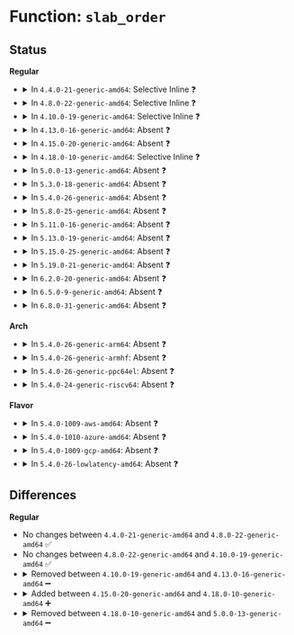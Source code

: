 # Function: <code>slab_order</code>

## Status
<b>Regular</b>
<ul>
<li>
<details>
<summary>In <code>4.4.0-21-generic-amd64</code>: Selective Inline ❓</summary>

```c
int slab_order(int size, int min_objects, int max_order, int fract_leftover, int reserved)
```

```json
{
  "name": "slab_order",
  "collision_type": "Unique Static",
  "inline_type": "Selective",
  "funcs": [
    {
      "addr": 18446744071580846224,
      "name": "slab_order",
      "external": false,
      "loc": "mm/slub.c:3020",
      "file": "mm/slub.c",
      "inline": "declared, inlined",
      "caller_inline": [
        "mm/slub.c:calculate_sizes"
      ],
      "caller_func": [
        "mm/slub.c:calculate_sizes",
        "mm/slub.c:calculate_sizes"
      ]
    }
  ],
  "symbols": [
    {
      "addr": 18446744071580846224,
      "name": "slab_order",
      "section": ".text",
      "bind": "STB_LOCAL",
      "size": 210
    }
  ]
}
```
</details>
</li>
<li>
<details>
<summary>In <code>4.8.0-22-generic-amd64</code>: Selective Inline ❓</summary>

```c
int slab_order(int size, int min_objects, int max_order, int fract_leftover, int reserved)
```

```json
{
  "name": "slab_order",
  "collision_type": "Unique Static",
  "inline_type": "Selective",
  "funcs": [
    {
      "addr": 18446744071580994110,
      "name": "slab_order",
      "external": false,
      "loc": "mm/slub.c:3181",
      "file": "mm/slub.c",
      "inline": "declared, inlined",
      "caller_inline": [
        "mm/slub.c:calculate_sizes"
      ],
      "caller_func": [
        "mm/slub.c:calculate_sizes",
        "mm/slub.c:calculate_sizes"
      ]
    }
  ],
  "symbols": [
    {
      "addr": 18446744071580972592,
      "name": "slab_order",
      "section": ".text",
      "bind": "STB_LOCAL",
      "size": 212
    }
  ]
}
```
</details>
</li>
<li>
<details>
<summary>In <code>4.10.0-19-generic-amd64</code>: Selective Inline ❓</summary>

```c
int slab_order(int size, int min_objects, int max_order, int fract_leftover, int reserved)
```

```json
{
  "name": "slab_order",
  "collision_type": "Unique Static",
  "inline_type": "Selective",
  "funcs": [
    {
      "addr": 18446744071581067934,
      "name": "slab_order",
      "external": false,
      "loc": "mm/slub.c:3203",
      "file": "mm/slub.c",
      "inline": "declared, inlined",
      "caller_inline": [
        "mm/slub.c:calculate_sizes"
      ],
      "caller_func": [
        "mm/slub.c:calculate_sizes",
        "mm/slub.c:calculate_sizes"
      ]
    }
  ],
  "symbols": [
    {
      "addr": 18446744071581046080,
      "name": "slab_order",
      "section": ".text",
      "bind": "STB_LOCAL",
      "size": 212
    }
  ]
}
```
</details>
</li>
<li>
<details>
<summary>In <code>4.13.0-16-generic-amd64</code>: Absent ❓</summary>

```json
{
  "name": "slab_order",
  "collision_type": "Unique Static",
  "inline_type": "Full",
  "funcs": [
    {
      "addr": 18446744071581115952,
      "name": "slab_order",
      "external": false,
      "loc": "mm/slub.c:3200",
      "file": "mm/slub.c",
      "inline": "declared, inlined",
      "caller_inline": [
        "mm/slub.c:calculate_sizes",
        "mm/slub.c:calculate_sizes",
        "mm/slub.c:calculate_sizes"
      ],
      "caller_func": []
    }
  ],
  "symbols": []
}
```
</details>
</li>
<li>
<details>
<summary>In <code>4.15.0-20-generic-amd64</code>: Absent ❓</summary>

```json
{
  "name": "slab_order",
  "collision_type": "Unique Static",
  "inline_type": "Full",
  "funcs": [
    {
      "addr": 18446744071581228388,
      "name": "slab_order",
      "external": false,
      "loc": "mm/slub.c:3213",
      "file": "mm/slub.c",
      "inline": "declared, inlined",
      "caller_inline": [
        "mm/slub.c:calculate_sizes",
        "mm/slub.c:calculate_sizes",
        "mm/slub.c:calculate_sizes"
      ],
      "caller_func": []
    }
  ],
  "symbols": []
}
```
</details>
</li>
<li>
<details>
<summary>In <code>4.18.0-10-generic-amd64</code>: Selective Inline ❓</summary>

```c
unsigned int slab_order(unsigned int size, unsigned int min_objects, unsigned int max_order, unsigned int fract_leftover)
```

```json
{
  "name": "slab_order",
  "collision_type": "Unique Static",
  "inline_type": "Selective",
  "funcs": [
    {
      "addr": 18446744071581353119,
      "name": "slab_order",
      "external": false,
      "loc": "mm/slub.c:3194",
      "file": "mm/slub.c",
      "inline": "declared, inlined",
      "caller_inline": [
        "mm/slub.c:calculate_sizes"
      ],
      "caller_func": [
        "mm/slub.c:calculate_sizes",
        "mm/slub.c:calculate_sizes"
      ]
    }
  ],
  "symbols": [
    {
      "addr": 18446744071581350480,
      "name": "slab_order",
      "section": ".text",
      "bind": "STB_LOCAL",
      "size": 171
    }
  ]
}
```
</details>
</li>
<li>
<details>
<summary>In <code>5.0.0-13-generic-amd64</code>: Absent ❓</summary>

```json
{
  "name": "slab_order",
  "collision_type": "Unique Static",
  "inline_type": "Full",
  "funcs": [
    {
      "addr": 18446744071581440017,
      "name": "slab_order",
      "external": false,
      "loc": "mm/slub.c:3244",
      "file": "mm/slub.c",
      "inline": "declared, inlined",
      "caller_inline": [
        "mm/slub.c:calculate_sizes",
        "mm/slub.c:calculate_sizes",
        "mm/slub.c:calculate_sizes",
        "mm/slub.c:calculate_sizes",
        "mm/slub.c:calculate_sizes"
      ],
      "caller_func": []
    }
  ],
  "symbols": []
}
```
</details>
</li>
<li>
<details>
<summary>In <code>5.3.0-18-generic-amd64</code>: Absent ❓</summary>

```json
{
  "name": "slab_order",
  "collision_type": "Unique Static",
  "inline_type": "Full",
  "funcs": [
    {
      "addr": 18446744071581553111,
      "name": "slab_order",
      "external": false,
      "loc": "mm/slub.c:3255",
      "file": "mm/slub.c",
      "inline": "declared, inlined",
      "caller_inline": [
        "mm/slub.c:calculate_sizes",
        "mm/slub.c:calculate_sizes",
        "mm/slub.c:calculate_sizes",
        "mm/slub.c:calculate_sizes",
        "mm/slub.c:calculate_sizes"
      ],
      "caller_func": []
    }
  ],
  "symbols": []
}
```
</details>
</li>
<li>
<details>
<summary>In <code>5.4.0-26-generic-amd64</code>: Absent ❓</summary>

```json
{
  "name": "slab_order",
  "collision_type": "Unique Static",
  "inline_type": "Full",
  "funcs": [
    {
      "addr": 18446744071581618103,
      "name": "slab_order",
      "external": false,
      "loc": "mm/slub.c:3265",
      "file": "mm/slub.c",
      "inline": "declared, inlined",
      "caller_inline": [
        "mm/slub.c:calculate_sizes",
        "mm/slub.c:calculate_sizes",
        "mm/slub.c:calculate_sizes",
        "mm/slub.c:calculate_sizes",
        "mm/slub.c:calculate_sizes"
      ],
      "caller_func": []
    }
  ],
  "symbols": []
}
```
</details>
</li>
<li>
<details>
<summary>In <code>5.8.0-25-generic-amd64</code>: Absent ❓</summary>

```json
{
  "name": "slab_order",
  "collision_type": "Unique Static",
  "inline_type": "Full",
  "funcs": [
    {
      "addr": 18446744071581829680,
      "name": "slab_order",
      "external": false,
      "loc": "mm/slub.c:3323",
      "file": "mm/slub.c",
      "inline": "declared, inlined",
      "caller_inline": [
        "mm/slub.c:calculate_sizes",
        "mm/slub.c:calculate_sizes",
        "mm/slub.c:calculate_sizes",
        "mm/slub.c:calculate_sizes",
        "mm/slub.c:calculate_sizes"
      ],
      "caller_func": []
    }
  ],
  "symbols": []
}
```
</details>
</li>
<li>
<details>
<summary>In <code>5.11.0-16-generic-amd64</code>: Absent ❓</summary>

```json
{
  "name": "slab_order",
  "collision_type": "Unique Static",
  "inline_type": "Full",
  "funcs": [
    {
      "addr": 18446744071581881732,
      "name": "slab_order",
      "external": false,
      "loc": "mm/slub.c:3396",
      "file": "mm/slub.c",
      "inline": "declared, inlined",
      "caller_inline": [],
      "caller_func": []
    }
  ],
  "symbols": []
}
```
</details>
</li>
<li>
<details>
<summary>In <code>5.13.0-19-generic-amd64</code>: Absent ❓</summary>

```json
{
  "name": "slab_order",
  "collision_type": "Unique Static",
  "inline_type": "Full",
  "funcs": [
    {
      "addr": 18446744071581908027,
      "name": "slab_order",
      "external": false,
      "loc": "mm/slub.c:3430",
      "file": "mm/slub.c",
      "inline": "declared, inlined",
      "caller_inline": [],
      "caller_func": []
    }
  ],
  "symbols": []
}
```
</details>
</li>
<li>
<details>
<summary>In <code>5.15.0-25-generic-amd64</code>: Absent ❓</summary>

```json
{
  "name": "slab_order",
  "collision_type": "Unique Static",
  "inline_type": "Full",
  "funcs": [
    {
      "addr": 18446744071582205464,
      "name": "slab_order",
      "external": false,
      "loc": "mm/slub.c:3767",
      "file": "mm/slub.c",
      "inline": "declared, inlined",
      "caller_inline": [],
      "caller_func": []
    }
  ],
  "symbols": []
}
```
</details>
</li>
<li>
<details>
<summary>In <code>5.19.0-21-generic-amd64</code>: Absent ❓</summary>

```json
{
  "name": "slab_order",
  "collision_type": "Unique Static",
  "inline_type": "Full",
  "funcs": [
    {
      "addr": 18446744071582672148,
      "name": "slab_order",
      "external": false,
      "loc": "mm/slab.h:183",
      "file": "mm/slub.c",
      "inline": "declared, inlined",
      "caller_inline": [
        "mm/slub.c:allocate_slab",
        "mm/slub.c:on_freelist",
        "mm/slub.c:check_slab",
        "mm/slub.c:slab_pad_check"
      ],
      "caller_func": []
    }
  ],
  "symbols": []
}
```
</details>
</li>
<li>
<details>
<summary>In <code>6.2.0-20-generic-amd64</code>: Absent ❓</summary>

```json
{
  "name": "slab_order",
  "collision_type": "Unique Static",
  "inline_type": "Full",
  "funcs": [
    {
      "addr": 18446744071583201631,
      "name": "slab_order",
      "external": false,
      "loc": "mm/slab.h:193",
      "file": "mm/slub.c",
      "inline": "declared, inlined",
      "caller_inline": [
        "mm/slub.c:allocate_slab",
        "mm/slub.c:on_freelist",
        "mm/slub.c:check_slab",
        "mm/slub.c:slab_pad_check"
      ],
      "caller_func": []
    }
  ],
  "symbols": []
}
```
</details>
</li>
<li>
<details>
<summary>In <code>6.5.0-9-generic-amd64</code>: Absent ❓</summary>

```json
{
  "name": "slab_order",
  "collision_type": "Unique Static",
  "inline_type": "Full",
  "funcs": [
    {
      "addr": 18446744071583420105,
      "name": "slab_order",
      "external": false,
      "loc": "mm/slab.h:221",
      "file": "mm/slub.c",
      "inline": "declared, inlined",
      "caller_inline": [
        "mm/slub.c:allocate_slab",
        "mm/slub.c:on_freelist",
        "mm/slub.c:check_slab",
        "mm/slub.c:slab_pad_check"
      ],
      "caller_func": []
    }
  ],
  "symbols": []
}
```
</details>
</li>
<li>
<details>
<summary>In <code>6.8.0-31-generic-amd64</code>: Absent ❓</summary>

```json
{
  "name": "slab_order",
  "collision_type": "Unique Static",
  "inline_type": "Full",
  "funcs": [
    {
      "addr": 18446744071583397350,
      "name": "slab_order",
      "external": false,
      "loc": "mm/slab.h:212",
      "file": "mm/slub.c",
      "inline": "declared, inlined",
      "caller_inline": [
        "mm/slub.c:allocate_slab",
        "mm/slub.c:on_freelist",
        "mm/slub.c:check_slab",
        "mm/slub.c:slab_pad_check"
      ],
      "caller_func": []
    }
  ],
  "symbols": []
}
```
</details>
</li>
</ul>
<b>Arch</b>
<ul>
<li>
<details>
<summary>In <code>5.4.0-26-generic-arm64</code>: Absent ❓</summary>

```json
{
  "name": "slab_order",
  "collision_type": "Unique Static",
  "inline_type": "Full",
  "funcs": [
    {
      "addr": 18446603336493057284,
      "name": "slab_order",
      "external": false,
      "loc": "mm/slub.c:3265",
      "file": "mm/slub.c",
      "inline": "declared, inlined",
      "caller_inline": [
        "mm/slub.c:calculate_sizes",
        "mm/slub.c:calculate_sizes",
        "mm/slub.c:calculate_sizes",
        "mm/slub.c:calculate_sizes",
        "mm/slub.c:calculate_sizes"
      ],
      "caller_func": []
    }
  ],
  "symbols": []
}
```
</details>
</li>
<li>
<details>
<summary>In <code>5.4.0-26-generic-armhf</code>: Absent ❓</summary>

```json
{
  "name": "slab_order",
  "collision_type": "Unique Static",
  "inline_type": "Full",
  "funcs": [
    {
      "addr": 3226773752,
      "name": "slab_order",
      "external": false,
      "loc": "mm/slub.c:3265",
      "file": "mm/slub.c",
      "inline": "declared, inlined",
      "caller_inline": [
        "mm/slub.c:calculate_sizes",
        "mm/slub.c:calculate_sizes",
        "mm/slub.c:calculate_sizes",
        "mm/slub.c:calculate_sizes",
        "mm/slub.c:calculate_sizes"
      ],
      "caller_func": []
    }
  ],
  "symbols": []
}
```
</details>
</li>
<li>
<details>
<summary>In <code>5.4.0-26-generic-ppc64el</code>: Absent ❓</summary>

```json
{
  "name": "slab_order",
  "collision_type": "Unique Static",
  "inline_type": "Full",
  "funcs": [
    {
      "addr": 13835058055286503800,
      "name": "slab_order",
      "external": false,
      "loc": "mm/slub.c:3265",
      "file": "mm/slub.c",
      "inline": "declared, inlined",
      "caller_inline": [
        "mm/slub.c:calculate_sizes",
        "mm/slub.c:calculate_sizes",
        "mm/slub.c:calculate_sizes",
        "mm/slub.c:calculate_sizes",
        "mm/slub.c:calculate_sizes"
      ],
      "caller_func": []
    }
  ],
  "symbols": []
}
```
</details>
</li>
<li>
<details>
<summary>In <code>5.4.0-24-generic-riscv64</code>: Absent ❓</summary>

```json
{
  "name": "slab_order",
  "collision_type": "Unique Static",
  "inline_type": "Full",
  "funcs": [
    {
      "addr": 18446743936272923926,
      "name": "slab_order",
      "external": false,
      "loc": "mm/slub.c:3265",
      "file": "mm/slub.c",
      "inline": "declared, inlined",
      "caller_inline": [
        "mm/slub.c:calculate_sizes",
        "mm/slub.c:calculate_sizes",
        "mm/slub.c:calculate_sizes",
        "mm/slub.c:calculate_sizes",
        "mm/slub.c:calculate_sizes"
      ],
      "caller_func": []
    }
  ],
  "symbols": []
}
```
</details>
</li>
</ul>
<b>Flavor</b>
<ul>
<li>
<details>
<summary>In <code>5.4.0-1009-aws-amd64</code>: Absent ❓</summary>

```json
{
  "name": "slab_order",
  "collision_type": "Unique Static",
  "inline_type": "Full",
  "funcs": [
    {
      "addr": 18446744071581586839,
      "name": "slab_order",
      "external": false,
      "loc": "mm/slub.c:3265",
      "file": "mm/slub.c",
      "inline": "declared, inlined",
      "caller_inline": [
        "mm/slub.c:calculate_sizes",
        "mm/slub.c:calculate_sizes",
        "mm/slub.c:calculate_sizes",
        "mm/slub.c:calculate_sizes",
        "mm/slub.c:calculate_sizes"
      ],
      "caller_func": []
    }
  ],
  "symbols": []
}
```
</details>
</li>
<li>
<details>
<summary>In <code>5.4.0-1010-azure-amd64</code>: Absent ❓</summary>

```json
{
  "name": "slab_order",
  "collision_type": "Unique Static",
  "inline_type": "Full",
  "funcs": [
    {
      "addr": 18446744071581528359,
      "name": "slab_order",
      "external": false,
      "loc": "mm/slub.c:3265",
      "file": "mm/slub.c",
      "inline": "declared, inlined",
      "caller_inline": [
        "mm/slub.c:calculate_sizes",
        "mm/slub.c:calculate_sizes",
        "mm/slub.c:calculate_sizes",
        "mm/slub.c:calculate_sizes",
        "mm/slub.c:calculate_sizes"
      ],
      "caller_func": []
    }
  ],
  "symbols": []
}
```
</details>
</li>
<li>
<details>
<summary>In <code>5.4.0-1009-gcp-amd64</code>: Absent ❓</summary>

```json
{
  "name": "slab_order",
  "collision_type": "Unique Static",
  "inline_type": "Full",
  "funcs": [
    {
      "addr": 18446744071581578151,
      "name": "slab_order",
      "external": false,
      "loc": "mm/slub.c:3265",
      "file": "mm/slub.c",
      "inline": "declared, inlined",
      "caller_inline": [
        "mm/slub.c:calculate_sizes",
        "mm/slub.c:calculate_sizes",
        "mm/slub.c:calculate_sizes",
        "mm/slub.c:calculate_sizes",
        "mm/slub.c:calculate_sizes"
      ],
      "caller_func": []
    }
  ],
  "symbols": []
}
```
</details>
</li>
<li>
<details>
<summary>In <code>5.4.0-26-lowlatency-amd64</code>: Absent ❓</summary>

```json
{
  "name": "slab_order",
  "collision_type": "Unique Static",
  "inline_type": "Full",
  "funcs": [
    {
      "addr": 18446744071581643399,
      "name": "slab_order",
      "external": false,
      "loc": "mm/slub.c:3265",
      "file": "mm/slub.c",
      "inline": "declared, inlined",
      "caller_inline": [
        "mm/slub.c:calculate_sizes",
        "mm/slub.c:calculate_sizes",
        "mm/slub.c:calculate_sizes",
        "mm/slub.c:calculate_sizes",
        "mm/slub.c:calculate_sizes"
      ],
      "caller_func": []
    }
  ],
  "symbols": []
}
```
</details>
</li>
</ul>

## Differences
<b>Regular</b>
<ul>
<li>
No changes between <code>4.4.0-21-generic-amd64</code> and <code>4.8.0-22-generic-amd64</code> ✅
</li>
<li>
No changes between <code>4.8.0-22-generic-amd64</code> and <code>4.10.0-19-generic-amd64</code> ✅
</li>
<li>
<details>
<summary>Removed between <code>4.10.0-19-generic-amd64</code> and <code>4.13.0-16-generic-amd64</code> ➖</summary>

```c
int slab_order(int size, int min_objects, int max_order, int fract_leftover, int reserved)
```
</details>
</li>
<li>
<details>
<summary>Added between <code>4.15.0-20-generic-amd64</code> and <code>4.18.0-10-generic-amd64</code> ➕</summary>

```c
unsigned int slab_order(unsigned int size, unsigned int min_objects, unsigned int max_order, unsigned int fract_leftover)
```
</details>
</li>
<li>
<details>
<summary>Removed between <code>4.18.0-10-generic-amd64</code> and <code>5.0.0-13-generic-amd64</code> ➖</summary>

```c
unsigned int slab_order(unsigned int size, unsigned int min_objects, unsigned int max_order, unsigned int fract_leftover)
```
</details>
</li>
</ul>

